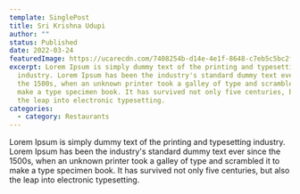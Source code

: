 ```yaml
---
template: SinglePost
title: Sri Krishna Udupi
author: ""
status: Published
date: 2022-03-24
featuredImage: https://ucarecdn.com/7408254b-d14e-4e1f-8648-c7eb5c5bc2f0/
excerpt: Lorem Ipsum is simply dummy text of the printing and typesetting
  industry. Lorem Ipsum has been the industry's standard dummy text ever since
  the 1500s, when an unknown printer took a galley of type and scrambled it to
  make a type specimen book. It has survived not only five centuries, but also
  the leap into electronic typesetting.
categories:
  - category: Restaurants
---
```

Lorem Ipsum is simply dummy text of the printing and typesetting industry. Lorem Ipsum has been the industry's standard dummy text ever since the 1500s, when an unknown printer took a galley of type and scrambled it to make a type specimen book. It has survived not only five centuries, but also the leap into electronic typesetting.